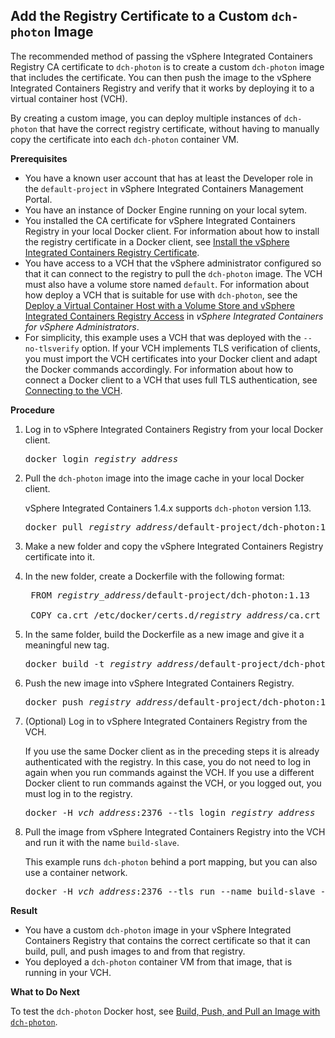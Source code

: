 ## Add the Registry Certificate to a Custom `dch-photon` Image ##

The recommended method of passing the vSphere Integrated Containers Registry CA certificate to `dch-photon` is to create a custom `dch-photon` image that includes the certificate. You can then push the image to the vSphere Integrated Containers Registry and verify that it works by deploying it to a virtual container host (VCH).

By creating a custom image, you can deploy multiple instances of `dch-photon` that have the correct registry certificate, without having to manually copy the certificate into each `dch-photon` container VM.

**Prerequisites**

- You have a known user account that has at least the Developer role in the `default-project` in vSphere Integrated Containers Management Portal.
- You have an instance of Docker Engine running on your local sytem.
- You installed the CA certificate for vSphere Integrated Containers Registry in your local Docker client. For information about how to install the registry certificate in a Docker client, see [Install the  vSphere Integrated Containers Registry Certificate](configure_docker_client.md#registry).
- You have access to a VCH that the vSphere administrator configured so that it can connect to the registry to pull the `dch-photon` image. The VCH must also have a volume store named `default`. For information about how deploy a VCH that is suitable for use with `dch-photon`, see the [Deploy a Virtual Container Host with a Volume Store and vSphere Integrated Containers Registry Access](../vic_vsphere_admin/deploy_vch_dchphoton.md) in *vSphere Integrated Containers for vSphere Administrators*. 
- For simplicity, this example uses a VCH that was deployed with the `--no-tlsverify` option. If your VCH implements TLS verification of clients, you must import the VCH certificates into your Docker client and adapt the Docker commands accordingly. For information about how to connect a Docker client to a VCH that uses full TLS authentication, see [Connecting to the VCH](configure_docker_client.md#connectvch).


**Procedure**

1. Log in to vSphere Integrated Containers Registry from your local Docker client.

    <pre>docker login <i>registry_address</i></pre> 

5. Pull the `dch-photon` image into the image cache in your local Docker client.

    vSphere Integrated Containers 1.4.x supports `dch-photon` version 1.13.

    <pre>docker pull <i>registry_address</i>/default-project/dch-photon:1.13</pre> 

6. Make a new folder and copy the vSphere Integrated Containers Registry certificate into it.

7. In the new folder, create a Dockerfile with the following format:

    <pre>
    FROM <i>registry_address</i>/default-project/dch-photon:1.13
    
    COPY ca.crt /etc/docker/certs.d/<i>registry_address</i>/ca.crt</pre>

8. In the same folder, build the Dockerfile as a new image and give it a meaningful new tag.

    <pre>docker build -t <i>registry_address</i>/default-project/dch-photon:1.13-cert .</pre> 

9. Push the new image into vSphere Integrated Containers Registry.

    <pre>docker push <i>registry_address</i>/default-project/dch-photon:1.13-cert</pre> 

10. (Optional) Log in to vSphere Integrated Containers Registry from the VCH.

    If you use the same Docker client as in the preceding steps it is already authenticated with the registry. In this case, you do not need to log in again when you run commands against the VCH. If you use a different Docker client to run commands against the VCH, or you logged out, you must log in to the registry.

    <pre>docker -H <i>vch_address</i>:2376 --tls login <i>registry_address</i></pre> 

11. Pull the image from vSphere Integrated Containers Registry into the VCH and run it with the name `build-slave`. 

    This example runs `dch-photon` behind a port mapping, but you can also use a container network. 

    <pre>docker -H <i>vch_address</i>:2376 --tls run --name build-slave -d -p 12375:2375 <i>registry_address</i>/default-project/dch-photon:1.13-cert</pre> 

**Result**

- You have a custom `dch-photon` image in your vSphere Integrated Containers Registry that contains the correct certificate so that it can build, pull, and push images to and from that registry.
- You deployed a `dch-photon` container VM from that image, that is running in your VCH. 

**What to Do Next**

To test the  `dch-photon` Docker host, see [Build, Push, and Pull an Image with `dch-photon`](test_photon.md).